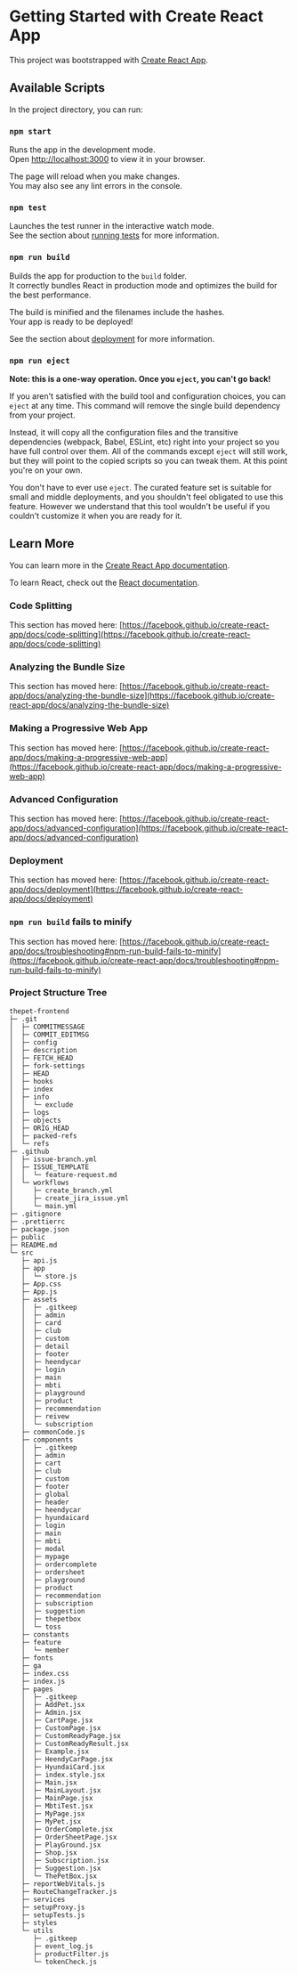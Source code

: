 # Getting Started with Create React App

This project was bootstrapped with [Create React App](https://github.com/facebook/create-react-app).

## Available Scripts

In the project directory, you can run:

### `npm start`

Runs the app in the development mode.\
Open [http://localhost:3000](http://localhost:3000) to view it in your browser.

The page will reload when you make changes.\
You may also see any lint errors in the console.

### `npm test`

Launches the test runner in the interactive watch mode.\
See the section about [running tests](https://facebook.github.io/create-react-app/docs/running-tests) for more information.

### `npm run build`

Builds the app for production to the `build` folder.\
It correctly bundles React in production mode and optimizes the build for the best performance.

The build is minified and the filenames include the hashes.\
Your app is ready to be deployed!

See the section about [deployment](https://facebook.github.io/create-react-app/docs/deployment) for more information.

### `npm run eject`

**Note: this is a one-way operation. Once you `eject`, you can't go back!**

If you aren't satisfied with the build tool and configuration choices, you can `eject` at any time. This command will remove the single build dependency from your project.

Instead, it will copy all the configuration files and the transitive dependencies (webpack, Babel, ESLint, etc) right into your project so you have full control over them. All of the commands except `eject` will still work, but they will point to the copied scripts so you can tweak them. At this point you're on your own.

You don't have to ever use `eject`. The curated feature set is suitable for small and middle deployments, and you shouldn't feel obligated to use this feature. However we understand that this tool wouldn't be useful if you couldn't customize it when you are ready for it.

## Learn More

You can learn more in the [Create React App documentation](https://facebook.github.io/create-react-app/docs/getting-started).

To learn React, check out the [React documentation](https://reactjs.org/).

### Code Splitting

This section has moved here: [https://facebook.github.io/create-react-app/docs/code-splitting](https://facebook.github.io/create-react-app/docs/code-splitting)

### Analyzing the Bundle Size

This section has moved here: [https://facebook.github.io/create-react-app/docs/analyzing-the-bundle-size](https://facebook.github.io/create-react-app/docs/analyzing-the-bundle-size)

### Making a Progressive Web App

This section has moved here: [https://facebook.github.io/create-react-app/docs/making-a-progressive-web-app](https://facebook.github.io/create-react-app/docs/making-a-progressive-web-app)

### Advanced Configuration

This section has moved here: [https://facebook.github.io/create-react-app/docs/advanced-configuration](https://facebook.github.io/create-react-app/docs/advanced-configuration)

### Deployment

This section has moved here: [https://facebook.github.io/create-react-app/docs/deployment](https://facebook.github.io/create-react-app/docs/deployment)

### `npm run build` fails to minify

This section has moved here: [https://facebook.github.io/create-react-app/docs/troubleshooting#npm-run-build-fails-to-minify](https://facebook.github.io/create-react-app/docs/troubleshooting#npm-run-build-fails-to-minify)


### Project Structure Tree

```
thepet-frontend
├─ .git
│  ├─ COMMITMESSAGE
│  ├─ COMMIT_EDITMSG
│  ├─ config
│  ├─ description
│  ├─ FETCH_HEAD
│  ├─ fork-settings
│  ├─ HEAD
│  ├─ hooks
│  ├─ index
│  ├─ info
│  │  └─ exclude
│  ├─ logs
│  ├─ objects
│  ├─ ORIG_HEAD
│  ├─ packed-refs
│  └─ refs
├─ .github
│  ├─ issue-branch.yml
│  ├─ ISSUE_TEMPLATE
│  │  └─ feature-request.md
│  └─ workflows
│     ├─ create_branch.yml
│     ├─ create_jira_issue.yml
│     └─ main.yml
├─ .gitignore
├─ .prettierrc
├─ package.json
├─ public
├─ README.md
└─ src
   ├─ api.js
   ├─ app
   │  └─ store.js
   ├─ App.css
   ├─ App.js
   ├─ assets
   │  ├─ .gitkeep
   │  ├─ admin
   │  ├─ card
   │  ├─ club
   │  ├─ custom
   │  ├─ detail
   │  ├─ footer
   │  ├─ heendycar
   │  ├─ login
   │  ├─ main
   │  ├─ mbti
   │  ├─ playground
   │  ├─ product
   │  ├─ recommendation
   │  ├─ reivew
   │  └─ subscription
   ├─ commonCode.js
   ├─ components
   │  ├─ .gitkeep
   │  ├─ admin
   │  ├─ cart
   │  ├─ club
   │  ├─ custom
   │  ├─ footer
   │  ├─ global
   │  ├─ header
   │  ├─ heendycar
   │  ├─ hyundaicard
   │  ├─ login
   │  ├─ main
   │  ├─ mbti
   │  ├─ modal
   │  ├─ mypage
   │  ├─ ordercomplete
   │  ├─ ordersheet
   │  ├─ playground
   │  ├─ product
   │  ├─ recommendation
   │  ├─ subscription
   │  ├─ suggestion
   │  ├─ thepetbox
   │  └─ toss
   ├─ constants
   ├─ feature
   │  └─ member
   ├─ fonts
   ├─ ga
   ├─ index.css
   ├─ index.js
   ├─ pages
   │  ├─ .gitkeep
   │  ├─ AddPet.jsx
   │  ├─ Admin.jsx
   │  ├─ CartPage.jsx
   │  ├─ CustomPage.jsx
   │  ├─ CustomReadyPage.jsx
   │  ├─ CustomReadyResult.jsx
   │  ├─ Example.jsx
   │  ├─ HeendyCarPage.jsx
   │  ├─ HyundaiCard.jsx
   │  ├─ index.style.jsx
   │  ├─ Main.jsx
   │  ├─ MainLayout.jsx
   │  ├─ MainPage.jsx
   │  ├─ MbtiTest.jsx
   │  ├─ MyPage.jsx
   │  ├─ MyPet.jsx
   │  ├─ OrderComplete.jsx
   │  ├─ OrderSheetPage.jsx
   │  ├─ PlayGround.jsx
   │  ├─ Shop.jsx
   │  ├─ Subscription.jsx
   │  ├─ Suggestion.jsx
   │  └─ ThePetBox.jsx
   ├─ reportWebVitals.js
   ├─ RouteChangeTracker.js
   ├─ services
   ├─ setupProxy.js
   ├─ setupTests.js
   ├─ styles
   └─ utils
      ├─ .gitkeep
      ├─ event_log.js
      ├─ productFilter.js
      └─ tokenCheck.js

```